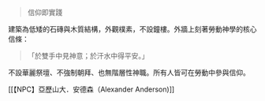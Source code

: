 > 信仰即實踐

建築為低矮的石磚與木質結構，外觀樸素，不設鐘樓。外牆上刻著勞動神學的核心信條：

> 「於雙手中見神意；於汗水中得平安。」

不設華麗祭壇、不強制朝拜、也無階層性神職。所有人皆可在勞動中參與信仰。

[[【NPC】亞歷山大．安德森（Alexander Anderson)]]
